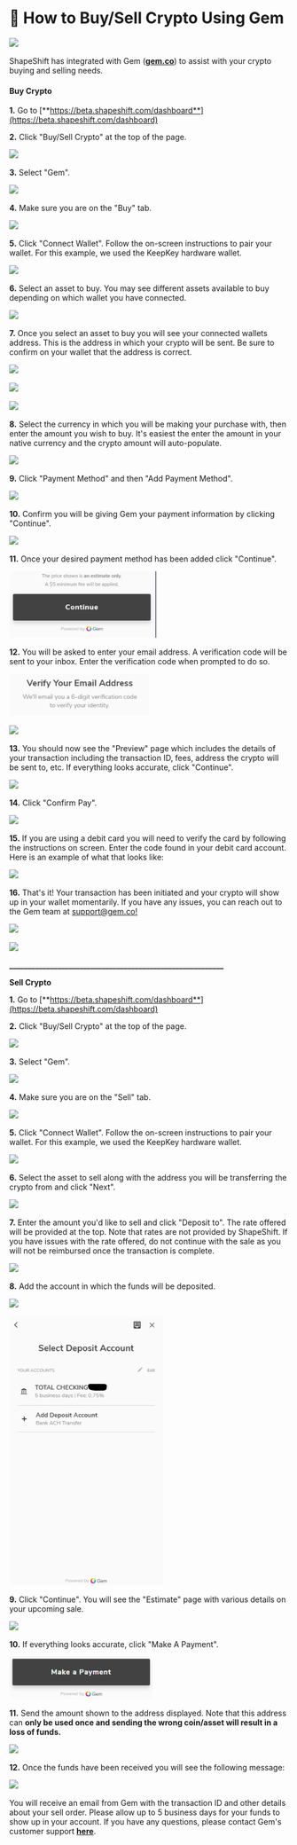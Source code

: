 # 💎 How to Buy/Sell Crypto Using Gem

![](<../../.gitbook/assets/image (168).png>)

ShapeShift has integrated with Gem ([**gem.co**](https://gem.co/)) to assist with your crypto buying and selling needs.

#### **Buy Crypto**

**1.** Go to [**https://beta.shapeshift.com/dashboard**](https://beta.shapeshift.com/dashboard)

**2.** Click "Buy/Sell Crypto" at the top of the page.

![](<../../.gitbook/assets/image (127).png>)

**3.** Select "Gem".

![](<../../.gitbook/assets/image (88).png>)

**4.** Make sure you are on the "Buy" tab.

![](<../../.gitbook/assets/image (117).png>)

**5.** Click "Connect Wallet". Follow the on-screen instructions to pair your wallet. For this example, we used the KeepKey hardware wallet.

![](<../../.gitbook/assets/image (148).png>)

**6.** Select an asset to buy. You may see different assets available to buy depending on which wallet you have connected.

![](<../../.gitbook/assets/image (227).png>)

**7.** Once you select an asset to buy you will see your connected wallets address. This is the address in which your crypto will be sent. Be sure to confirm on your wallet that the address is correct.

![](<../../.gitbook/assets/image (102).png>)

![](<../../.gitbook/assets/image (70).png>)

![](<../../.gitbook/assets/image (110).png>)

**8.** Select the currency in which you will be making your purchase with, then enter the amount you wish to buy. It's easiest the enter the amount in your native currency and the crypto amount will auto-populate.

![](<../../.gitbook/assets/image (85).png>)

**9.** Click "Payment Method" and then "Add Payment Method".

![](<../../.gitbook/assets/image (158).png>)

**10.** Confirm you will be giving Gem your payment information by clicking "Continue".

![](<../../.gitbook/assets/image (197).png>)

**11.** Once your desired payment method has been added click "Continue".

![](<../../.gitbook/assets/image (39).png>)

**12.** You will be asked to enter your email address. A verification code will be sent to your inbox. Enter the verification code when prompted to do so.

![](<../../.gitbook/assets/image (31) (1).png>)

![](<../../.gitbook/assets/image (186).png>)

**13.** You should now see the "Preview" page which includes the details of your transaction including the transaction ID, fees, address the crypto will be sent to, etc. If everything looks accurate, click "Continue".

![](<../../.gitbook/assets/image (75).png>)

**14.** Click "Confirm Pay".

![](<../../.gitbook/assets/image (244).png>)

**15.** If you are using a debit card you will need to verify the card by following the instructions on screen. Enter the code found in your debit card account. Here is an example of what that looks like:

![](<../../.gitbook/assets/image (94).png>)

**16.** That's it! Your transaction has been initiated and your crypto will show up in your wallet momentarily. If you have any issues, you can reach out to the Gem team at [support@gem.co!](mailto:support@gem.co)

![](<../../.gitbook/assets/image (98).png>)

![](<../../.gitbook/assets/image (87).png>)

**\_\_\_\_\_\_\_\_\_\_\_\_\_\_\_\_\_\_\_\_\_\_\_\_\_\_\_\_\_\_\_\_\_\_\_\_\_\_\_\_\_\_\_\_\_\_\_\_\_\_\_\_\_\_\_\_\_\_**

**Sell Crypto**

**1.** Go to [**https://beta.shapeshift.com/dashboard**](https://beta.shapeshift.com/dashboard)

**2.** Click "Buy/Sell Crypto" at the top of the page.

![](<../../.gitbook/assets/image (173).png>)

**3.** Select "Gem".

![](<../../.gitbook/assets/image (122).png>)

**4.** Make sure you are on the "Sell" tab.

![](<../../.gitbook/assets/image (224).png>)

**5.** Click "Connect Wallet". Follow the on-screen instructions to pair your wallet. For this example, we used the KeepKey hardware wallet.

![](<../../.gitbook/assets/image (194).png>)

**6.** Select the asset to sell along with the address you will be transferring the crypto from and click "Next".

![](<../../.gitbook/assets/image (221).png>)

**7.** Enter the amount you'd like to sell and click "Deposit to". The rate offered will be provided at the top. Note that rates are not provided by ShapeShift. If you have issues with the rate offered, do not continue with the sale as you will not be reimbursed once the transaction is complete.

![](<../../.gitbook/assets/image (64).png>)

**8.** Add the account in which the funds will be deposited.

![](<../../.gitbook/assets/image (143).png>)

![](<../../.gitbook/assets/image (4) (1).png>)

**9.** Click "Continue". You will see the "Estimate" page with various details on your upcoming sale.

![](<../../.gitbook/assets/image (144).png>)

**10.** If everything looks accurate, click "Make A Payment".

![](<../../.gitbook/assets/image (46).png>)

**11.** Send the amount shown to the address displayed. Note that this address can **only be used once and sending the wrong coin/asset will result in a loss of funds.**

![](<../../.gitbook/assets/image (62).png>)

**12.** Once the funds have been received you will see the following message:

![](<../../.gitbook/assets/image (135).png>)

You will receive an email from Gem with the transaction ID and other details about your sell order. Please allow up to 5 business days for your funds to show up in your account. If you have any questions, please contact Gem's customer support [**here**](https://gem.co/).

